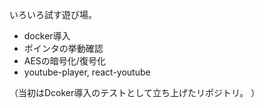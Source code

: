 いろいろ試す遊び場。
- docker導入
- ポインタの挙動確認
- AESの暗号化/復号化
- youtube-player, react-youtube

（当初はDcoker導入のテストとして立ち上げたリポジトリ。
）
